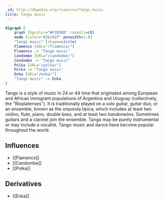 ```yaml
---
_id: http://dbpedia.org/resource/Tango_music
title: Tango music
---
```


```dot
digraph {
	graph [bgcolor="#F3DDB8" rankdir=LR]
	node [color="#26242F" penwidth=3.0]
	"Tango music" [shape=circle]
	Flamenco [URL="/flamenco/"]
	Flamenco -> "Tango music"
	Candombe [URL="/candombe/"]
	Candombe -> "Tango music"
	Polka [URL="/polka/"]
	Polka -> "Tango music"
	Enka [URL="/enka/"]
	"Tango music" -> Enka
}
```

Tango is a style of music in 24 or 44 time that originated among European and African immigrant populations of Argentina and Uruguay (collectively, the "Rioplatenses"). It is traditionally played on a solo guitar, guitar duo, or an ensemble, known as the orquesta típica, which includes at least two violins, flute, piano, double bass, and at least two bandoneóns. Sometimes guitars and a clarinet join the ensemble. Tango may be purely instrumental or may include a vocalist. Tango music and dance have become popular throughout the world.

## Influences

- [[Flamenco]]
- [[Candombe]]
- [[Polka]]

## Derivatives

- [[Enka]]
